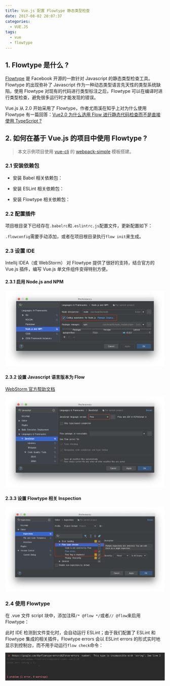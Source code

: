```yaml
---
title: Vue.js 配置 Flowtype 静态类型检查
date: 2017-08-02 20:07:37
categories:
  - VUE.JS
tags:
  - vue
  - flowtype
---
```


## 1. Flowtype 是什么 ?

[Flowtype](https://flow.org/) 是 Facebook 开源的一款针对 Javascript 的静态类型检查工具。Flowtype 的出现弥补了 Javascript 作为一种动态类型语言先天性的类型系统缺陷，使用 Flowtype 对现有的代码进行类型标注之后，Flowtype 可以在编译时进行类型检查，避免很多运行时才能发现的错误。

Vue.js 从 2.0 开始采用了 Flowtype，作者尤雨溪在知乎上对为什么使用 Flowtype 有一篇回答：[Vue2.0 为什么选用 Flow 进行静态代码检查而不是直接使用 TypeScript ?](https://www.zhihu.com/question/46397274)

## 2. 如何在基于 Vue.js 的项目中使用 Flowtype ?

> 本文示例项目使用 [vue-cli](https://github.com/vuejs/vue-cli) 的 [webpack-simple](https://github.com/vuejs-templates/webpack-simple) 模板搭建。

### 2.1 安装依赖包

- 安装 Babel 相关依赖包：

  <script src="https://gist.github.com/luotaoyeah/99af3cc9da24d2c4e6e11c0605b0fda7.js"></script>

- 安装 ESLint 相关依赖包：

  <script src="https://gist.github.com/luotaoyeah/a33e21bfef8554eeb652bba197b057f5.js"></script>

- 安装 Flowtype 相关依赖包：
  <script src="https://gist.github.com/luotaoyeah/e205b13fa4841e3e5f5fbd758283d447.js"></script>

### 2.2 配置插件

项目根目录下已经存在`.babelrc`和`.eslintrc.js`配置文件，更新配置如下：

<script src="https://gist.github.com/luotaoyeah/5350794e0caff5448acaa5e336e35297.js"></script>
<script src="https://gist.github.com/luotaoyeah/58f95494ab48f4966024fdba742f297f.js"></script>

`.flowconfig`需要手动添加，或者在项目根目录执行`flow init`来生成。

<script src="https://gist.github.com/luotaoyeah/bfaa80898acc7cd3acd0a7ac2d8ca166.js"></script>

### 2.3 设置 IDE

Intellij IDEA（或 WebStorm） 对 Flowtype 提供了很好的支持，结合官方的 Vue.js 插件，编写 Vue.js 单文件组件变得特别方便。

#### 2.3.1 启用 Node.js and NPM

![](/images/vue-flowtype/vue-flowtype-01.png)

#### 2.3.2 设置 Javascript 语言版本为 Flow

[WebStorm 官方帮助文档](https://www.jetbrains.com/help/webstorm/2017.1/flow-type-checker.html)

![](/images/vue-flowtype/vue-flowtype-02.png)

#### 2.3.3 设置 Flowtype 相关 Inspection

![](/images/vue-flowtype/vue-flowtype-03.png)

### 2.4 使用 Flowtype

在 .vue 文件 script 块中，添加注释`/* @flow */`或者`// @flow`来启用 Flowtype：

<script src="https://gist.github.com/luotaoyeah/7b1ed2866fc747e05d22c6bc7a3a0648.js"></script>

此时 IDE 检测到文件变化时，会自动运行 ESLint；由于我们配置了 ESLint 和 Flowtype 集成的相关插件，Flowtype errors 会以 ESLint errors 的形式实时地显示到控制台，而不用手动运行`flow check`命令：

![](/images/vue-flowtype/vue-flowtype-04.png)
